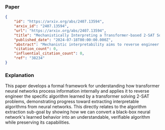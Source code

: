 ### Paper

```json
{
	"id": "https://arxiv.org/abs/2407.13594",
	"arxiv_id": "2407.13594",
	"url": "https://arxiv.org/abs/2407.13594",
	"title": "Mechanistically Interpreting a Transformer-based 2-SAT Solver: An Axiomatic Approach",
	"published_date": "2024-07-18T00:00:00.000Z",
	"abstract": "Mechanistic interpretability aims to reverse engineer the computation performed by a neural network in terms of its internal components. Although there is a growing body of research on mechanistic interpretation of neural networks, the notion of a mechanistic interpretation itself is often ad-hoc. Inspired by the notion of abstract interpretation from the program analysis literature that aims to develop approximate semantics for programs, we give a set of axioms that formally characterize a mechanistic interpretation as a description that approximately captures the semantics of the neural network under analysis in a compositional manner. We use these axioms to guide the mechanistic interpretability analysis of a Transformer-based model trained to solve the well-known 2-SAT problem. We are able to reverse engineer the algorithm learned by the model -- the model first parses the input formulas and then evaluates their satisfiability via enumeration of different possible valuations of the Boolean input variables. We also present evidence to support that the mechanistic interpretation of the analyzed model indeed satisfies the stated axioms.",
	"citation_count": 0,
	"influential_citation_count": 0,
	"ref": "38234"
}
```

### Explanation

This paper develops a formal framework for understanding how transformer neural networks process information internally and applies it to reverse engineer the specific algorithm learned by a transformer solving 2-SAT problems, demonstrating progress toward extracting interpretable algorithms from neural networks. This directly relates to the algorithm extraction sub-goal by showing how we can convert a black-box neural network's learned behavior into an understandable, verifiable algorithm while preserving its capabilities.
